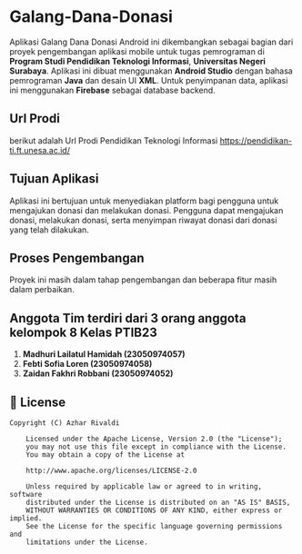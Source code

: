  # Galang-Dana-Donasi
 
Aplikasi Galang Dana Donasi Android ini dikembangkan sebagai bagian dari proyek pengembangan aplikasi mobile untuk tugas pemrograman di **Program Studi Pendidikan Teknologi Informasi**, **Universitas Negeri Surabaya**. Aplikasi ini dibuat menggunakan **Android Studio** dengan bahasa pemrograman **Java** dan desain UI **XML**. Untuk penyimpanan data, aplikasi ini menggunakan **Firebase** sebagai database backend.

## Url Prodi
berikut adalah Url Prodi Pendidikan Teknologi Informasi
https://pendidikan-ti.ft.unesa.ac.id/

## Tujuan Aplikasi

Aplikasi ini bertujuan untuk menyediakan platform bagi pengguna untuk mengajukan donasi dan melakukan donasi. Pengguna dapat mengajukan donasi, melakukan donasi, serta menyimpan riwayat donasi dari donasi yang telah dilakukan.

## Proses Pengembangan

Proyek ini masih dalam tahap pengembangan dan beberapa fitur masih dalam perbaikan.

## Anggota Tim terdiri dari 3 orang anggota kelompok 8 Kelas PTIB23
1. **Madhuri Lailatul Hamidah (23050974057)**
2. **Febti Sofia Loren        (23050974058)**
3. **Zaidan Fakhri Robbani    (23050974052)**


## 📄 License

```
Copyright (C) Azhar Rivaldi

    Licensed under the Apache License, Version 2.0 (the "License");
    you may not use this file except in compliance with the License.
    You may obtain a copy of the License at

    http://www.apache.org/licenses/LICENSE-2.0

    Unless required by applicable law or agreed to in writing, software
    distributed under the License is distributed on an "AS IS" BASIS,
    WITHOUT WARRANTIES OR CONDITIONS OF ANY KIND, either express or implied.
    See the License for the specific language governing permissions and
    limitations under the License.

```
